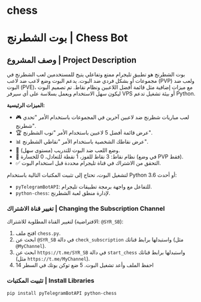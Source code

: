 # chess
# بوت الشطرنج | Chess Bot


## وصف المشروع | Project Description


بوت الشطرنج هو تطبيق تليجرام ممتع وتفاعلي يتيح للمستخدمين لعب الشطرنج في مجموعات أو بشكل فردي ضد البوت. يدعم البوت وضع لاعب ضد لاعب (PVP) ولعب ضد البوت (PVE)، مع ميزات إضافية مثل قائمة أفضل اللاعبين ونظام نقاط. تم تصميم البوت ليكون سهل الاستخدام ويعمل بسلاسة على أي سيرفر VPS أو بيئة تشغيل تدعم Python.

**الميزات الرئيسية:**
- 🎮 لعب مباريات شطرنج ضد لاعبين آخرين في المجموعات باستخدام الأمر "تحدي شطرنج".
- 🏆 عرض قائمة أفضل 5 لاعبين باستخدام الأمر "توب الشطرنج".
- 📊 عرض نقاطك الشخصية باستخدام الأمر "نقاطي الشطرنج".
- 🤖 وضع اللعب ضد البوت للتدريب (مستوى سهل).
- 📝 نظام نقاط: 3 نقاط للفوز، 1 نقطة للتعادل، 0 للخسارة (في وضع PVP فقط).
- ✅ التحقق من الاشتراك في قناة تليجرام محددة قبل استخدام البوت.

لتشغيل البوت، تحتاج إلى تثبيت المكتبات التالية باستخدام Python 3.6 أو أحدث:
- `pyTelegramBotAPI`: للتفاعل مع واجهة برمجة تطبيقات تليجرام.
- `python-chess`: لإدارة منطق لعبة الشطرنج.
### تغيير قناة الاشتراك | Changing the Subscription Channel
لتغيير القناة المطلوبة للاشتراك (الافتراضية: `@SYR_SB`):
1. افتح ملف `chess.py`.
2. ابحث عن `@SYR_SB` في دالة `check_subscription` واستبدلها برابط قناتك (مثل `@MyChannel`).
3. ابحث عن `https://t.me/SYR_SB` في دالة `start_chess` واستبدلها برابط قناتك (مثل `https://t.me/MyChannel`).
4. احفظ الملف وأعد تشغيل البوت.
5 ضع توكن بوتك في السطر  14

### تثبيت المكتبات | Install Libraries
```bash
pip install pyTelegramBotAPI python-chess
